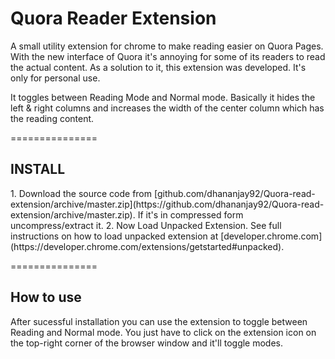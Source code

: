 Quora Reader Extension
======================
A small utility extension for chrome to make reading easier on Quora Pages.
With the new interface of Quora it's annoying for some of its readers to read the actual content. As a solution to it, this extension was developed. It's only for personal use. 

It toggles between Reading Mode and Normal mode. Basically it hides the left & right columns and increases the width of the center column which has the reading content.

===============
<h2>INSTALL</h2>
1. Download the source code from [github.com/dhananjay92/Quora-read-extension/archive/master.zip](https://github.com/dhananjay92/Quora-read-extension/archive/master.zip). If it's in compressed form uncompress/extract it.
2. Now Load Unpacked Extension. See full instructions on how to load unpacked extension at [developer.chrome.com](https://developer.chrome.com/extensions/getstarted#unpacked).


===============
<h2>How to use</h2>

After sucessful installation you can use the extension to toggle between Reading and Normal mode. You just have to click on the extension icon on the top-right corner of the browser window and it'll toggle modes.
